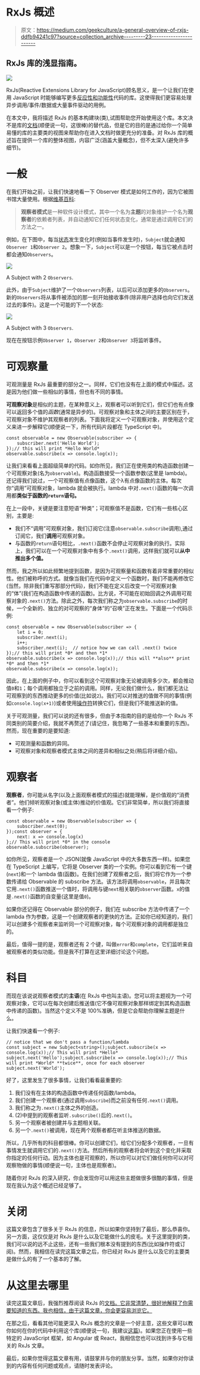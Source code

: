 # RxJs 概述

> 原文：<https://medium.com/geekculture/a-general-overview-of-rxjs-ddfb94241c97?source=collection_archive---------23----------------------->

## RxJs 库的浅显指南。

![](img/fde29b637c052f86e22ec014f2822727.png)

RxJs(Reactive Extensions Library for JavaScript)顾名思义，是一个让我们在使用 JavaScript 时能够编写更多[反应性和功能性](https://en.wikipedia.org/wiki/Functional_reactive_programming)代码的库。这使得我们更容易处理异步调用/事件/数据或大量事件驱动的用例。

在本文中，我将描述 RxJs 的基本构建块(类),试图帮助您开始使用这个库。本文决不是库的[文档](https://rxjs.dev/guide/overview)(顺便说一句，这很棒)的替代品，但是它的目的是通过给你一个简单易懂的库的主要类的视图来帮助你在进入文档时做更充分的准备。对 RxJs 库的概述旨在提供一个库的整体视图，内容广泛(涵盖大量概念)，但不太深入(避免许多细节)。

# 一般

在我们开始之前，让我们快速地看一下 Observer 模式是如何工作的，因为它被图书馆大量使用。根据[维基百科](https://en.wikipedia.org/wiki/Observer_pattern):

> **观察者模式**是一种软件设计模式，其中一个名为**主题**的对象维护一个名为**观察者**的依赖者列表，并自动通知它们任何状态变化，通常是通过调用它们的方法之一。

例如，在下图中，每当[状态](http://softwareengineering.stackexchange.com/questions/150120/ddg#150123)发生变化时(例如当事件发生时)，`Subject`就会通知`Observer 1`和`Observer 2`。想象一下，`Subject`可以是一个按钮，每当它被点击时都会通知`Observers`。

![](img/c2e0532f42a3c65b61107b7db53b0a9f.png)

A Subject with 2 `Observers`.

此外，由于`Subject`维护了一个`Observers`列表，以后可以添加更多的`Observers`。新的`Observers`将从事件被添加的那一刻开始接收事件(除非用户选择也向它们发送过去的事件)。这是一个可能的下一个状态:

![](img/c4ec39cf7f33ed69c45820800dc93a0b.png)

A Subject with 3 `Observers`.

现在在按钮示例`Observer 1`，`Observer 2`和`Observer 3`将监听事件。

# 可观察量

可观测量是 RxJs 最重要的部分之一。同样，它们也没有在上面的模式中描述。这是因为他们做一些相似的事情，但也有不同的事情。

**可观察对象**是相似的主题，在某种意义上，观察者可以听到它们，但它们也有点像可以返回多个值的*函数*(通常是异步的)。可观察对象和主体之间的主要区别在于，可观察对象不维护其观察者的列表。下面我将定义一个可观察对象，并使用这个定义来进一步解释它(顺便说一下，所有代码片段都在 TypeScript 中)。

```
const observable = new Observable(subscriber => {
    subscriber.next('Hello World');
});// this will print *Hello World*
observable.subscribe(x => console.log(x));
```

让我们来看看上面超级简单的代码。如你所见，我们正在使用类的构造函数创建一个可观察对象(名为`observable`)。构造函数接受一个函数参数(这里是 lambda)。还记得我们说过，一个可观察值有点像函数，这个λ有点像函数的主体。每次你“调用”可观察对象，lambda 就会被执行。lambda 中对`.next()`函数的每一次调用都**类似于函数的`return`语句。**

在上一段中，关键是要注意短语“种类”；可观察值不是函数，它们有一些核心区别，主要是:

*   我们不“调用”可观察对象，我们订阅它(注意`observable.subscribe`调用),通过订阅它，我们**调用**可观察对象。
*   与函数的`return`语句相比，`.next()`函数不会停止可观察对象的执行。实际上，我们可以在一个可观察对象中有多个`.next()`调用，这样我们就可以**从中推出多个值。**

然而，我之所以如此频繁地提到函数，是因为可观察量和函数有着非常重要的相似性。他们被称呼的方式。就像当我们在代码中定义一个函数时，我们不能再修改它(当然，除非我们重写那部分代码)，我们不能在定义后改变一个可观察对象的“体”(我们在构造函数中传递的函数)。比方说，不可能在初始回调之外调用可观察对象的`.next()`方法。除此之外，每次我们称之为`observable.subscribe`的时候，一个全新的、独立的对可观察的“身体”的“召唤”正在发生。下面是一个代码示例:

```
const observable = new Observable(subscriber => {
    let i = 0;
    subscriber.next(i); 
    i++;
    subscriber.next(i);  // notice how we can call .next() twice
});// this will print *0* and then *1*
observable.subscribe(x => console.log(x));// this will **also** print *0* and then *1*
observable.subscribe(x => console.log(x));
```

因此，在上面的例子中，你可以看到这个可观察对象无论被调用多少次，都会推动值`0`和`1`；每个调用都独立于之前的调用。同样，无论我们做什么，我们都无法让可观察到的东西推动更多的价值(比如说`2`)。我们可以对推送的值做不同的事情(例如`console.log(x+1)`)或者使用[操作符](https://rxjs.dev/guide/operators)转换它们，但是我们不能推送新的值。

关于可观测量，我们可以说的还有很多，但由于本指南的目的是给你一个 RxJs 不同类别的简要介绍，我就不再赘述了(请记住，我忽略了一些基本和重要的东西)。然而，现在重要的是要知道:

*   可观测量和函数的异同。
*   可观察对象和观察者模式主体之间的差异和相似之处(稍后将详细介绍)。

# 观察者

**观察者**，你可能从名字(以及上面观察者模式的描述)就能理解，是价值观的“消费者”。他们倾听观察对象(或主体)推动的价值观。它们非常简单，所以我们将直接看一个例子:

```
const observable = new Observable(subscriber => {
    subscriber.next(0);
});const observer = {
    next: x => console.log(x)
};// This will print *0* in the console
observable.subscribe(observer);
```

如你所见，观察者是一个 JSON(就像 JavaScript 中的大多数东西一样)。如果您在 TypeScript 上编写，它将是 Observer 类的一个实例。你可以看到它有一个键(`next`)和一个 lambda 值(函数)。在我们创建了观察者之后，我们将它作为一个参数传递给 Observable 的 subscribe 方法。该方法将调用`observable`，并且每次它用`.next()`函数推送一个值时，将调用与键`next`相关联的`observer`函数。`x`的值是`.next()`函数的自变量(这里是值`0`)。

如果你还记得在 Observable 部分的例子，我们在 subscribe 方法中传递了一个 lambda 作为参数，这是一个创建观察者的更快的方法。正如你已经知道的，我们可以创建多个观察者来监听同一个可观察对象，每个可观察对象的调用都是独立的。

最后，值得一提的是，观察者还有 2 个键，叫做`error`和`complete`，它们监听来自被观察者的类似功能。但是我不打算在这里详细讨论这个问题。

# 科目

而现在该说说观察者模式的**主语**(在 RxJs 中也叫主语)。您可以将主题视为一个可观察对象，它可以在每次创建后推送值(它不像可观察对象那样绑定到其构造函数中传递的函数)。当然这个定义不是 100%准确，但是它会帮助你理解主题是什么。

让我们快速看一个例子:

```
// notice that we don't pass a function/lambda
const subject = new Subject<string>();subject.subscribe(x => console.log(x));// This will print *Hello*
subject.next('Hello');subject.subscribe(x => console.log(x));// This will print *World* **twice**, once for each observer
subject.next('World');
```

好了，这里发生了很多事情，让我们看看最重要的:

1.  我们没有在主体的构造函数中传递任何函数/lambda。
2.  我们创建一个观察者(通过调用`subscribe`)而之前没有任何`.next()`调用。
3.  我们称之为`.next()`主体之外的创造。
4.  (2)中提到的观察者监听`.subscribe()`后的`.next()`。
5.  另一个观察者被创建并与主题相关联。
6.  另一个`.next()`被调用，现在两个观察者都在听主体推送的数据。

所以，几乎所有的科目都很棒。你可以创建它们，给它们分配多个观察者，一旦有事情发生就调用它们的`.next()`方法。然后所有的观察者将会听到这个变化并采取你指定的任何行动。因为主体也是可观察的，所以你可以对它们做任何你可以对可观察物做的事情(顺便说一句，主体也是观察者)。

随着你对 RxJs 的深入研究，你会发现你可以用这些主题做很多很酷的事情，但是现在我认为这个概述已经足够了。

# 关闭

这篇文章包含了很多关于 RxJs 的信息，所以如果你坚持到了最后，那么恭喜你。另一方面，这仅仅是对 RxJs 是什么以及它能做什么的皮毛。关于这里提到的类，我们可以说的远不止这些，还有一些我们根本没有提到的东西(比如操作符或订阅)。然而，我相信在读完这篇文章之后，你已经对 RxJs 是什么以及它的主要类是做什么的有了一个基本的了解。

# 从这里去哪里

读完这篇文章后，我强烈推荐阅读 RxJs 的[文档。它非常清楚，很好地解释了你需要知道的东西。我也相信，由于这篇文章，你会更容易浏览它。](https://rxjs.dev/guide/overview)

在那之后，看看其他可能更深入 RxJs 概念的文章是一个好主意，这些文章可以教你如何在你的代码中利用这个库(顺便说一句，我建议[这篇](https://betterprogramming.pub/rxjs-best-practices-7f559d811514?source=user_profile---------6----------------------------&gi=baac74153fff))。如果您正在使用一些特定的 JavaScript 框架，如 Angular 或 React，我相信您也可以找到许多与它相关的 RxJs 文章。

最后，如果你觉得这篇文章有用，请鼓掌并与你的朋友分享。当然，如果你对你读到的内容有任何问题或观点，请随时发表评论。